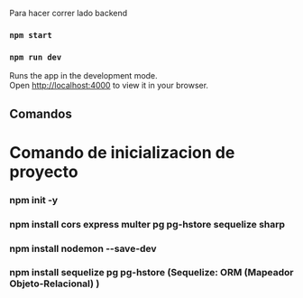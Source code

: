 Para hacer correr lado backend

### `npm start`
### `npm run dev`
Runs the app in the development mode.\
Open [http://localhost:4000](http://localhost:4000) to view it in your browser.

## Comandos 
# Comando de inicializacion de proyecto
### npm init -y
### npm install cors express multer pg pg-hstore sequelize sharp
### npm install nodemon --save-dev
### npm install sequelize pg pg-hstore (Sequelize: ORM (Mapeador Objeto-Relacional) )
